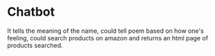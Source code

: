 # Chatbot
It tells the meaning of the name, could tell poem based on how one's feeling, could search products on amazon and returns an html page of products searched.
